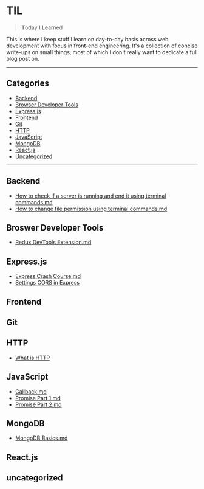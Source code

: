 # TIL
> **T**oday **I** **L**earned

This is where I keep stuff I learn on day-to-day basis across web
development with focus in front-end engineering. It's a collection of
concise write-ups on small things, most of which I don't really want
to dedicate a full blog post on.

---
## Categories

* [Backend](#backend)  
* [Browser Developer Tools](#browser-developer-tools)  
* [Express.js](#expressjs)  
* [Frontend](#frontend)  
* [Git](#git)  
* [HTTP](#http)  
* [JavaScript](#javascript)  
* [MongoDB](#MongoDB)  
* [React.js](#reactjs)  
* [Uncategorized](#uncategorized)  
---

## Backend
* [How to check if a server is running and end it using terminal commands.md](Backend/general/check-and-kill-server.md)
* [How to change file permission using terminal commands.md](Backend/general/change-file-permission)

## Broswer Developer Tools
* [Redux DevTools Extension.md](DevTools/redux-devtools-extension.md)

## Express.js
* [Express Crash Course.md](Backend/Express/express-crash-course.md)
* [Settings CORS in Express](Backend/Express/setting-cors-in-express.md)

## Frontend

## Git

## HTTP
* [What is HTTP](HTTP/what-is-http.md)
## JavaScript
* [Callback.md](JavaScript/async/20190803.md)
* [Promise Part 1.md](JavaScript/async/20190803-promise-1.md)
* [Promise Part 2.md](JavaScript/async/20190804-promise-2.md)
## MongoDB
* [MongoDB Basics.md](MongoDB/mongoDB-basics-20190903.md)
## React.js

## uncategorized
